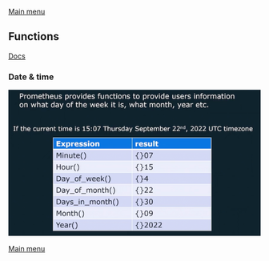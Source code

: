 [Main menu](../README.md)

## Functions
[Docs](https://prometheus.io/docs/prometheus/latest/querying/functions/)
### Date & time
![Date & time](images/image_date_time.png)

[Main menu](../README.md)
